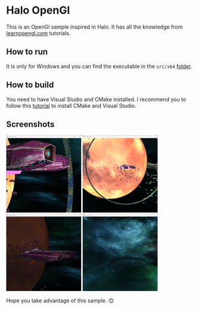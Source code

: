 # Halo OpenGl

This is an OpenGl sample inspired in Halo. It has all the knowledge from [learnopengl.com](https://learnopengl.com) tutorials.

## How to run

It is only for Windows and you can find the executable in the `src/x64` [folder](src/x64/Debug/).

## How to build

You need to have Visual Studio and CMake installed. I recommend you to follow this [tutorial](https://www.youtube.com/watch?v=HzFatL3WT6g) to install CMake and Visual Studio.

## Screenshots

![Image: image](screenshots/Screenshot1.png)
![Image: image](screenshots/Screenshot2.png)
![Image: image](screenshots/Screenshot3.png)
![Image: image](screenshots/Screenshot4.png)

Hope you take advantage of this sample. 😊
